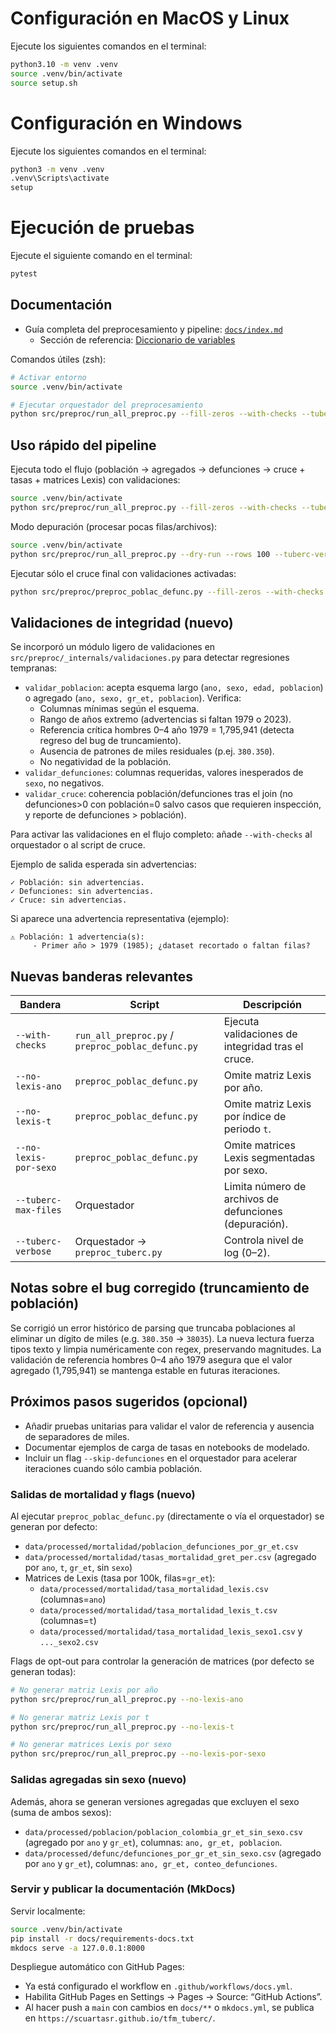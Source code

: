 # Configuración en MacOS y Linux

Ejecute los siguientes comandos en el terminal:

```bash
python3.10 -m venv .venv
source .venv/bin/activate
source setup.sh
```

# Configuración en Windows

Ejecute los siguientes comandos en el terminal:

```bash
python3 -m venv .venv
.venv\Scripts\activate
setup
```

# Ejecución de pruebas

Ejecute el siguiente comando en el terminal:

```bash
pytest
```

## Documentación

- Guía completa del preprocesamiento y pipeline: [`docs/index.md`](docs/index.md)
	- Sección de referencia: [Diccionario de variables](docs/index.md#diccionario-de-variables)

Comandos útiles (zsh):

```bash
# Activar entorno
source .venv/bin/activate

# Ejecutar orquestador del preprocesamiento
python src/preproc/run_all_preproc.py --fill-zeros --with-checks --tuberc-verbose 2
```

## Uso rápido del pipeline

Ejecuta todo el flujo (población → agregados → defunciones → cruce + tasas + matrices Lexis) con validaciones:

```bash
source .venv/bin/activate
python src/preproc/run_all_preproc.py --fill-zeros --with-checks --tuberc-verbose 2
```

Modo depuración (procesar pocas filas/archivos):

```bash
source .venv/bin/activate
python src/preproc/run_all_preproc.py --dry-run --rows 100 --tuberc-verbose 1 --tuberc-max-files 3
```

Ejecutar sólo el cruce final con validaciones activadas:

```bash
python src/preproc/preproc_poblac_defunc.py --fill-zeros --with-checks
```

## Validaciones de integridad (nuevo)

Se incorporó un módulo ligero de validaciones en `src/preproc/_internals/validaciones.py` para detectar regresiones tempranas:

- `validar_poblacion`: acepta esquema largo (`ano, sexo, edad, poblacion`) o agregado (`ano, sexo, gr_et, poblacion`). Verifica:
	- Columnas mínimas según el esquema.
	- Rango de años extremo (advertencias si faltan 1979 o 2023).
	- Referencia crítica hombres 0–4 año 1979 = 1,795,941 (detecta regreso del bug de truncamiento).
	- Ausencia de patrones de miles residuales (p.ej. `380.350`).
	- No negatividad de la población.
- `validar_defunciones`: columnas requeridas, valores inesperados de `sexo`, no negativos.
- `validar_cruce`: coherencia población/defunciones tras el join (no defunciones>0 con población=0 salvo casos que requieren inspección, y reporte de defunciones > población).

Para activar las validaciones en el flujo completo: añade `--with-checks` al orquestador o al script de cruce.

Ejemplo de salida esperada sin advertencias:

```
✓ Población: sin advertencias.
✓ Defunciones: sin advertencias.
✓ Cruce: sin advertencias.
```

Si aparece una advertencia representativa (ejemplo):

```
⚠️ Población: 1 advertencia(s):
	 - Primer año > 1979 (1985); ¿dataset recortado o faltan filas?
```

## Nuevas banderas relevantes

| Bandera | Script | Descripción |
|---------|--------|-------------|
| `--with-checks` | `run_all_preproc.py` / `preproc_poblac_defunc.py` | Ejecuta validaciones de integridad tras el cruce. |
| `--no-lexis-ano` | `preproc_poblac_defunc.py` | Omite matriz Lexis por año. |
| `--no-lexis-t` | `preproc_poblac_defunc.py` | Omite matriz Lexis por índice de periodo `t`. |
| `--no-lexis-por-sexo` | `preproc_poblac_defunc.py` | Omite matrices Lexis segmentadas por sexo. |
| `--tuberc-max-files` | Orquestador | Limita número de archivos de defunciones (depuración). |
| `--tuberc-verbose` | Orquestador → `preproc_tuberc.py` | Controla nivel de log (0–2). |

## Notas sobre el bug corregido (truncamiento de población)

Se corrigió un error histórico de parsing que truncaba poblaciones al eliminar un dígito de miles (e.g. `380.350` → `38035`). La nueva lectura fuerza tipos texto y limpia numéricamente con regex, preservando magnitudes. La validación de referencia hombres 0–4 año 1979 asegura que el valor agregado (1,795,941) se mantenga estable en futuras iteraciones.

## Próximos pasos sugeridos (opcional)

- Añadir pruebas unitarias para validar el valor de referencia y ausencia de separadores de miles.
- Documentar ejemplos de carga de tasas en notebooks de modelado.
- Incluir un flag `--skip-defunciones` en el orquestador para acelerar iteraciones cuando sólo cambia población.


### Salidas de mortalidad y flags (nuevo)

Al ejecutar `preproc_poblac_defunc.py` (directamente o vía el orquestador) se generan por defecto:

- `data/processed/mortalidad/poblacion_defunciones_por_gr_et.csv`
- `data/processed/mortalidad/tasas_mortalidad_gret_per.csv` (agregado por `ano`, `t`, `gr_et`, sin `sexo`)
- Matrices de Lexis (tasa por 100k, filas=`gr_et`):
	- `data/processed/mortalidad/tasa_mortalidad_lexis.csv` (columnas=`ano`)
	- `data/processed/mortalidad/tasa_mortalidad_lexis_t.csv` (columnas=`t`)
	- `data/processed/mortalidad/tasa_mortalidad_lexis_sexo1.csv` y `..._sexo2.csv`

Flags de opt-out para controlar la generación de matrices (por defecto se generan todas):

```bash
# No generar matriz Lexis por año
python src/preproc/run_all_preproc.py --no-lexis-ano

# No generar matriz Lexis por t
python src/preproc/run_all_preproc.py --no-lexis-t

# No generar matrices Lexis por sexo
python src/preproc/run_all_preproc.py --no-lexis-por-sexo
```

### Salidas agregadas sin sexo (nuevo)

Además, ahora se generan versiones agregadas que excluyen el sexo (suma de ambos sexos):

- `data/processed/poblacion/poblacion_colombia_gr_et_sin_sexo.csv` (agregado por `ano` y `gr_et`), columnas: `ano, gr_et, poblacion`.
- `data/processed/defunc/defunciones_por_gr_et_sin_sexo.csv` (agregado por `ano` y `gr_et`), columnas: `ano, gr_et, conteo_defunciones`.

### Servir y publicar la documentación (MkDocs)

Servir localmente:

```bash
source .venv/bin/activate
pip install -r docs/requirements-docs.txt
mkdocs serve -a 127.0.0.1:8000
```

Despliegue automático con GitHub Pages:

- Ya está configurado el workflow en `.github/workflows/docs.yml`.
- Habilita GitHub Pages en Settings → Pages → Source: “GitHub Actions”.
- Al hacer push a `main` con cambios en `docs/**` o `mkdocs.yml`, se publica en `https://scuartasr.github.io/tfm_tuberc/`.